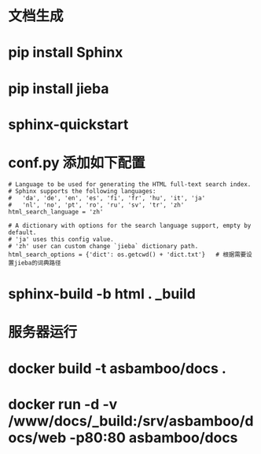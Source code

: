 文档生成
==================================

# pip install Sphinx
# pip install jieba
# sphinx-quickstart
# conf.py 添加如下配置 
	# Language to be used for generating the HTML full-text search index.
	# Sphinx supports the following languages:
	#   'da', 'de', 'en', 'es', 'fi', 'fr', 'hu', 'it', 'ja'
	#   'nl', 'no', 'pt', 'ro', 'ru', 'sv', 'tr', 'zh'
	html_search_language = 'zh'
	
	# A dictionary with options for the search language support, empty by default.
	# 'ja' uses this config value.
	# 'zh' user can custom change `jieba` dictionary path.
	html_search_options = {'dict': os.getcwd() + 'dict.txt'}   # 根据需要设置jieba的词典路径
# sphinx-build -b html . _build


服务器运行
==========================================================
# docker build -t asbamboo/docs .
# docker run -d -v /www/docs/_build:/srv/asbamboo/docs/web -p80:80 asbamboo/docs

